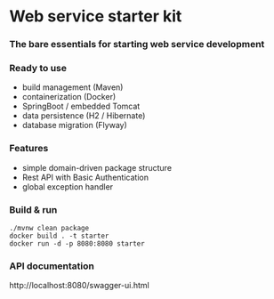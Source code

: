 # Web service starter kit

### The bare essentials for starting web service development

### Ready to use

- build management (Maven)
- containerization (Docker)
- SpringBoot / embedded Tomcat
- data persistence (H2 / Hibernate)
- database migration (Flyway)

### Features

- simple domain-driven package structure
- Rest API with Basic Authentication
- global exception handler

### Build & run

```shell
./mvnw clean package
docker build . -t starter
docker run -d -p 8080:8080 starter
```

### API documentation

http://localhost:8080/swagger-ui.html
